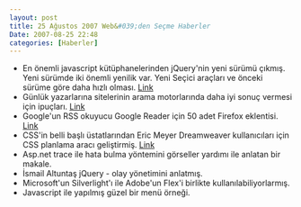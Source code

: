 ```yaml
---
layout: post
title: 25 Ağustos 2007 Web&#039;den Seçme Haberler
Date: 2007-08-25 22:48
categories: [Haberler]
---
```


-   En önemli javascript kütüphanelerinden jQuery'nin yeni sürümü
    çıkmış. Yeni sürümde iki önemli yenilik var. Yeni Seçici araçları ve
    önceki sürüme göre daha hızlı olması. [Link][]
-   Günlük yazarlarına sitelerinin arama motorlarında daha iyi sonuç
    vermesi için ipuçları. [Link][1]
-   Google'un RSS okuyucu Google Reader için 50 adet Firefox eklentisi.
    [Link][2]
-   CSS'in belli başlı üstatlarından Eric Meyer Dreamweaver
    kullanıcıları için CSS planlama aracı geliştirmiş. [Link][3]
-   Asp.net trace ile hata bulma yöntemini görseller yardımı ile anlatan
    bir makale.
-   İsmail Altuntaş jQuery - olay yönetimini anlatmış.
-   Microsoft'un Silverlight'ı ile Adobe'un Flex'i birlikte
    kullanılabiliyorlarmış.
-   Javascript ile yapılmış güzel bir menü örneği.


  [Link]: http://jquery.com/blog/2007/08/24/jquery-114-faster-more-tests-ready-for-12/
    "jQuery 1.1.4"
  [1]: http://searchengineland.com/070823-082758.php
    "günlük yazarlarınan öneriler "
  [2]: http://mashable.com/2007/08/23/google-reader-firefox/
    "Google Reader + Firefox"
  [3]: http://www.webassist.com/professional/products/productdetails.asp?PID=135&CouponID=ht8nbu&WAAID=302&RID=929&utm_source=CSSS_EricMeyer&utm_medium=Partner&utm_campaign=CSSS_launch&utm_nooverride=1
    "Eric Meyer "